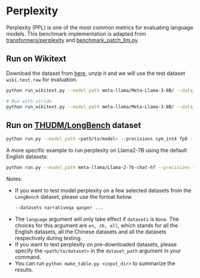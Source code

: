 # Perplexity
Perplexity (PPL) is one of the most common metrics for evaluating language models. This benchmark implementation is adapted from [transformers/perplexity](https://huggingface.co/docs/transformers/perplexity#perplexity-of-fixed-length-models) and [benchmark_patch_llm.py](https://github.com/insuhan/hyper-attn/blob/main/benchmark_patch_llm.py) 

## Run on Wikitext

Download the dataset from [here](https://paperswithcode.com/dataset/wikitext-2), unzip it and we will use the test dataset `wiki.test.raw` for evaluation.

```bash
python run_wikitext.py --model_path meta-llama/Meta-Llama-3-8B/ --data_path wikitext-2-raw-v1/wikitext-2-raw/wiki.test.raw --precision sym_int4 --use-cache --device xpu

# Run with stride
python run_wikitext.py --model_path meta-llama/Meta-Llama-3-8B/ --data_path wikitext-2-raw-v1/wikitext-2-raw/wiki.test.raw --precision fp16 --device xpu --stride 512
```

## Run on [THUDM/LongBench](https://github.com/THUDM/LongBench) dataset

```bash
python run.py --model_path <path/to/model> --precisions sym_int4 fp8 --device xpu --datasets dataset_names --dataset_path <path/to/dataset> --language en
```
A more specific example to run perplexity on Llama2-7B using the default English datasets:
```bash
python run.py --model_path meta-llama/Llama-2-7b-chat-hf --precisions float16 sym_int4 --device xpu --language en
```

Notes:
- If you want to test model perplexity on a few selected datasets from the `LongBench` dataset, please use the format below.
  ```bash
  --datasets narrativeqa qasper ...
  ```
- The `language` argument will only take effect if `datasets` is `None`. The choices for this argument are `en, zh, all`, which stands for all the English datasets, all the Chinese datasets and all the datasets respectively during testing.
- If you want to test perplexity on pre-downloaded datasets, please specify the `<path/to/dataset>` in the `dataset_path` argument in your command.
- You can run `python make_table.py <input_dir>` to summarize the results.
